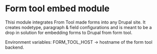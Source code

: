 # Form tool embed module

Thisi module integrates From Tool made forms into any Drupal site. It creates nodetype, paragraph & field configurations
 and is meant to be a drop in solution for embedding forms to Drupal from form tool.


Environment variables:
FORM_TOOL_HOST -> hostname of the form tool backend.